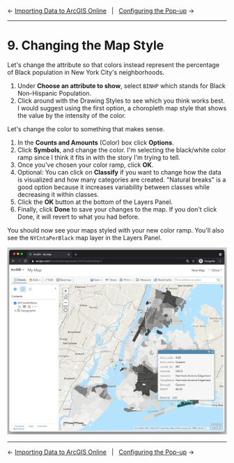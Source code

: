 ← [Importing Data to ArcGIS Online](08-importing-data-to-arcgis-online.md)&nbsp;&nbsp;&nbsp;|&nbsp;&nbsp;&nbsp;[Configuring the Pop-up](10-configuring-the-pop-up.md) →

---

# 9. Changing the Map Style

Let's change the attribute so that colors instead represent the percentage of Black population in New York City's neighborhoods.

1. Under **Choose an attribute to show**, select `BINHP` which stands for Black Non-Hispanic Population.
2. Click around with the Drawing Styles to see which you think works best. I would suggest using the first option, a choropleth map style that shows the value by the intensity of the color.<!-- TODO: new term for the glossary: cloropleth -->

Let's change the color to something that makes sense.

1. In the **Counts and Amounts** (Color) box click **Options**.
2. Click **Symbols**, and change the color. I'm selecting the black/white color ramp since I think it fits in with the story I'm trying to tell.<!-- TODO: Should we add "color ramp" as a glossary term? -->
3. Once you've chosen your color ramp, click **OK**.
4. Optional: You can click on **Classify** if you want to change how the data is visualized and how many categories are created. "Natural breaks" is a good option because it increases variability between classes while decreasing it within classes.
5. Click the **OK** button at the bottom of the Layers Panel.
6. Finally, click **Done** to save your changes to the map. If you don't click Done, it will revert to what you had before.

You should now see your maps styled with your new color ramp. You'll also see the `NYCntaPerBlack` map layer in the Layers Panel.

![Screenshot that shows what the map looks like after the steps above](../images/uglypopup1.png)<!-- TODO: add image here that does not show the popup but only the finished styled map? -->

---

← [Importing Data to ArcGIS Online](08-importing-data-to-arcgis-online.md)&nbsp;&nbsp;&nbsp;|&nbsp;&nbsp;&nbsp;[Configuring the Pop-up](10-configuring-the-pop-up.md) →